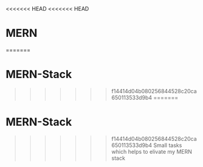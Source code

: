 <<<<<<< HEAD
<<<<<<< HEAD
# MERN
=======
# MERN-Stack
>>>>>>> f14414d04b080256844528c20ca650113533d9b4
=======
# MERN-Stack
>>>>>>> f14414d04b080256844528c20ca650113533d9b4
Small tasks which helps to elivate my MERN stack 
